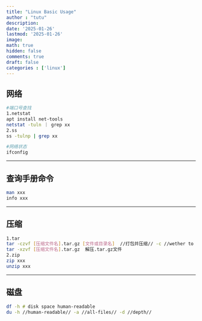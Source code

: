 ```yaml
---
title: "Linux Basic Usage"
author : "tutu"
description:
date: '2025-01-26'
lastmod: '2025-01-26'
image:
math: true
hidden: false
comments: true
draft: false
categories : ['linux']
---
```


## 网络

```bash
#端口号查找
1.netstat
apt install net-tools
netstat -tuln ｜ grep xx
2.ss
ss -tulnp | grep xx

#网络状态
ifconfig
```


---
## 查询手册命令

```bash
man xxx
info xxx
```

---
## 压缩

```bash
1.tar
tar -czvf [压缩文件名].tar.gz [文件或目录名]  //打包并压缩// -c //wether to compress//
tar -xzvf [压缩文件名].tar.gz  解压.tar.gz文件
2.zip
zip xxx 
unzip xxx
```

--- 
## 磁盘

```bash
df -h # disk space human-readable
du -h //human-readable// -a //all-files// -d //depth//
```